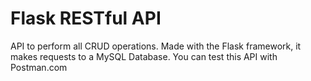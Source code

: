 # Flask RESTful API
API to perform all CRUD operations. Made with the Flask framework, it makes requests to a MySQL Database. You can test this API with Postman.com
